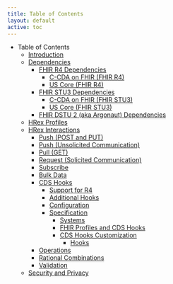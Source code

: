 ```yaml
---
title: Table of Contents
layout: default
active: toc
---
```


* Table of Contents
    * <a href="Introduction.html">Introduction</a>
    * <a href="Dependencies.html">Dependencies</a>
        * <a href="FHIR_R4_Dependencies.html">FHIR R4 Dependencies</a>
            * <a href="C-CDA_on_FHIR_(FHIR_R4).html">C-CDA on FHIR (FHIR R4)</a>
            * <a href="US_Core_(FHIR_R4).html">US Core (FHIR R4)</a>
        * <a href="FHIR_STU3_Dependencies.html">FHIR STU3 Dependencies</a>
            * <a href="C-CDA_on_FHIR_(FHIR_STU3).html">C-CDA on FHIR (FHIR STU3)</a>
            * <a href="US_Core_(FHIR_STU3).html">US Core (FHIR STU3)</a>
        * <a href="FHIR_DSTU_2_(aka_Argonaut)_Dependencies.html">FHIR DSTU 2 (aka Argonaut) Dependencies</a>
    * <a href="HRex_Profiles.html">HRex Profiles</a>
    * <a href="HRex_Interactions.html">HRex Interactions</a>
        * <a href="Push_(POST_and_PUT).html">Push (POST and PUT)</a>
        * <a href="Push_(Unsolicited_Communication).html">Push (Unsolicited Communication)</a>
        * <a href="Pull_(GET).html">Pull (GET)</a>
        * <a href="Request_(Solicited_Communication).html">Request (Solicited Communication)</a>
        * <a href="Subscribe.html">Subscribe</a>
        * <a href="Bulk_Data.html">Bulk Data</a>
        * <a href="CDS_Hooks.html">CDS Hooks</a>
            * <a href="Support_for_R4.html">Support for R4</a>
            * <a href="Additional_Hooks.html">Additional Hooks</a>
            * <a href="Configuration.html">Configuration</a>
            * <a href="Specification.html">Specification</a>
                * <a href="Systems.html">Systems</a>
                * <a href="FHIR_Profiles_and_CDS_Hooks.html">FHIR Profiles and CDS Hooks</a>
                * <a href="CDS_Hooks_Customization.html">CDS Hooks Customization</a>
                    * <a href="Hooks.html">Hooks</a>
        * <a href="Operations.html">Operations</a>
        * <a href="Rational_Combinations.html">Rational Combinations</a>
        * <a href="Validation.html">Validation</a>
    * <a href="Security_and_Privacy.html">Security and Privacy</a>

